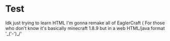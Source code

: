 # Test
Idk just trying to learn HTML I'm gonna remake all of EaglerCraft ( For those who don't know it's basically minecraft 1.8.9 but in a web HTML/java format '\_('-')_/' 

